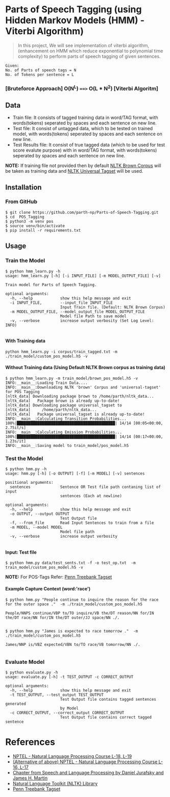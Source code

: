 # Parts of Speech Tagging (using Hidden Markov Models (HMM) -Viterbi Algorithm)

> In this project, We will see implementation of viterbi algorithm, (enhancement on HMM which reduce exponential to polynomial time complexity) to perform parts of speech tagging of given sentences.

```
Given:
No. of Parts of speech tags = N
No. of Tokens per sentence = L
```

### [Bruteforce Approach] O(N<sup>L</sup>) `==>` O(L * N<sup>2</sup>) [Viterbi Algoritm]


## Data

* Train file: It consists of tagged training data in word/TAG format, with words(tokens) seperated by spaces and each sentence on new line.
* Test file: It consist of untagged data, which to be tested on trained model, with words(tokens) seperated by spaces and each sentence on new line.
* Test Results file: It consist of true tagged data (which to be used for test score evalute purpose) with in word/TAG format, with words(tokens) seperated by spaces and each sentence on new line.

**NOTE:**
If training file not provided then by default [NLTK Brown Corpus](http://korpus.uib.no/icame/brown/bcm.html) will be taken as training data and [NLTK Universal Tagset](https://www.nltk.org/_modules/nltk/tag/mapping.html) will be used.


## Installation

### From GitHub
```
$ git clone https://github.com/parth-np/Parts-of-Speech-Tagging.git
$ cd  POS_Tagging
$ python3 -m venv pos
$ source venv/bin/activate  
$ pip install -r requirements.txt 
```

## Usage

### Train the Model 

```
$ python hmm_learn.py -h
usage: hmm_learn.py [-h] [-i INPUT_FILE] [-m MODEL_OUTPUT_FILE] [-v]

Train model for Parts of Speech Tagging.

optional arguments:
  -h, --help            show this help message and exit
  -i INPUT_FILE,        --input_file INPUT_FILE
                        Input Train file. (Default: NLTK Brown Corpus)
  -m MODEL_OUTPUT_FILE, --model_output_file MODEL_OUTPUT_FILE
                        Model file Path to save model
  -v, --verbose         increase output verbosity (Set Log Level: INFO)


```
#### With Training data 
```
python hmm_learn.py -i corpus/train_tagged.txt -m ./train_model/custom_pos_model.h5 -v

```
#### Without Training data (Using Default NLTK Brown corpus as training data)
```
$ python hmm_learn.py -m train_model/brown_pos_model.h5 -v 
INFO:__main__:Loading Train Data....
INFO:__main__:Downloading NLTK 'brown' Corpus and 'universal-tagset' for POS Tagging
[nltk_data] Downloading package brown to /home/parth/nltk_data...
[nltk_data]   Package brown is already up-to-date!
[nltk_data] Downloading package universal_tagset to
[nltk_data]     /home/parth/nltk_data...
[nltk_data]   Package universal_tagset is already up-to-date!
INFO:__main__:Calculating Transition Probabilities...
100%|███████████████████████████████████████████| 14/14 [00:05<00:00,  2.75it/s]
INFO:__main__:Calculating Emission Probabilities...
100%|███████████████████████████████████████████| 14/14 [00:17<00:00,  1.23s/it]
INFO:__main__:Saving model to train_model/pos_model.h5
```
### Test the Model
```
$ python hmm.py -h
usage: hmm.py [-h] [-o OUTPUT] [-f] [-m MODEL] [-v] sentences

positional arguments:
  sentences             Sentence OR Test file path contaning list of input
                        sentences (Each at newline)

optional arguments:
  -h, --help            show this help message and exit
  -o OUTPUT, --output OUTPUT
                        Test Output file
  -f, --from_file       Read Input Sentences to train from a file
  -m MODEL, --model MODEL
                        Model file path
  -v, --verbose         increase output verbosity


```

#### Input: Test file 

```
$ python hmm.py data/test_sents.txt -f -o test_op.txt  -m train_model/custom_pos_model.h5 -v
```
**NOTE:**
For POS-Tags Refer: [Penn Treebank Tagset](https://www.cs.upc.edu/~nlp/SVMTool/PennTreebank.html)

#### Example Capture Context (word:'race')
```
$ python hmm.py "People continue to inquire the reason for the race for the outer space ."  -m ./train_model/custom_pos_model.h5  

People/NNPS continue/VBP to/TO inquire/VB the/DT reason/NN for/IN the/DT race/NN for/IN the/DT outer/JJ space/NN ./.


$ python hmm.py "James is expected to race tomorrow ."  -m ./train_model/custom_pos_model.h5 

James/NNP is/VBZ expected/VBN to/TO race/VB tomorrow/NN ./.


```

### Evaluate Model

```
$ python evaluate.py -h
usage: evaluate.py [-h] -t TEST_OUTPUT -c CORRECT_OUTPUT

optional arguments:
  -h, --help            show this help message and exit
  -t TEST_OUTPUT, --test_output TEST_OUTPUT
                        Test Output file contains tagged sentences generated
                        by Model
  -c CORRECT_OUTPUT, --correct_output CORRECT_OUTPUT
                        Test Output file contains correct tagged sentence

```



# References 

* [NPTEL - Natural Language Processing Course L-18, L-19](https://nptel.ac.in/courses/106/101/106101007/)
* [(Alternative of above) NPTEL - Natural Language Processing Course L-16, L-17](https://nptel.ac.in/courses/106/105/106105158/)
* [Chapter from Speech and Language Processing by  Daniel Jurafsky and James H. Martin](https://web.stanford.edu/~jurafsky/slp3/A.pdf)
* [Natural Language Toolkit (NLTK) Library](https://www.nltk.org/)
* [Penn Treebank Tagset](https://www.cs.upc.edu/~nlp/SVMTool/PennTreebank.html)

